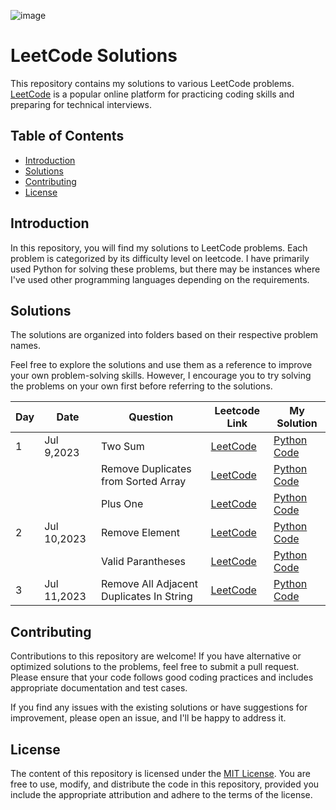 ![image](https://github.com/omerahat/Leetcode-Solutions/assets/52050768/ac983c84-1778-47f1-9b8f-1137aa20e501)
# LeetCode Solutions

This repository contains my solutions to various LeetCode problems. [LeetCode](https://leetcode.com/problemset/all/) is a popular online platform for practicing coding skills and preparing for technical interviews.


## Table of Contents

- [Introduction](#introduction)
- [Solutions](#solutions)
- [Contributing](#contributing)
- [License](#license)

## Introduction

In this repository, you will find my solutions to LeetCode problems. Each problem is categorized by its difficulty level on leetcode. I have primarily used Python for solving these problems, but there may be instances where I've used other programming languages depending on the requirements.

## Solutions

The solutions are organized into folders based on their respective problem names. 

Feel free to explore the solutions and use them as a reference to improve your own problem-solving skills. However, I encourage you to try solving the problems on your own first before referring to the solutions.

| Day | Date        | Question                                 | Leetcode Link | My Solution     |
|-----|-------------|------------------------------------------|---------------|-----------------|
| 1   | Jul 9,2023  | Two Sum                                  | [LeetCode]()  | [Python Code]() |
|     |             | Remove Duplicates from Sorted Array      | [LeetCode]()  | [Python Code]() |
|     |             | Plus One                                 | [LeetCode]()  | [Python Code]() |
| 2   | Jul 10,2023 | Remove Element                           | [LeetCode]()  | [Python Code]() |
|     |             | Valid Parantheses                        | [LeetCode]()  | [Python Code]() |
| 3   | Jul 11,2023 | Remove All Adjacent Duplicates In String | [LeetCode]()  | [Python Code]() |


## Contributing

Contributions to this repository are welcome! If you have alternative or optimized solutions to the problems, feel free to submit a pull request. Please ensure that your code follows good coding practices and includes appropriate documentation and test cases.

If you find any issues with the existing solutions or have suggestions for improvement, please open an issue, and I'll be happy to address it.

## License

The content of this repository is licensed under the [MIT License](LICENSE). You are free to use, modify, and distribute the code in this repository, provided you include the appropriate attribution and adhere to the terms of the license.

